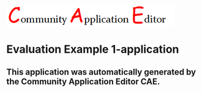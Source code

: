 ![CAE](https://github.com/GHProjectsTest/application-3/blob/master/img/logo.png)  

Evaluation Example 1-application
===================


This application was automatically generated by the Community Application Editor CAE.  
---------------
